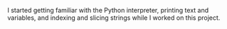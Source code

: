 I started getting familiar with the Python interpreter, printing text and variables, and indexing and slicing strings while I worked on this project.
